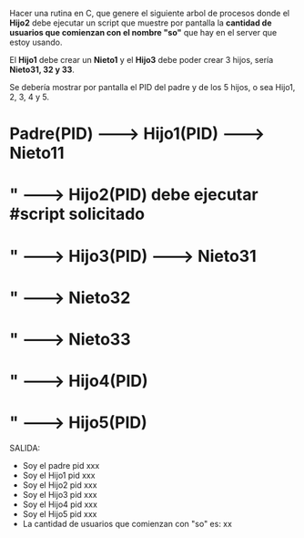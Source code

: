 Hacer una rutina en C, que genere el siguiente arbol de procesos donde el **Hijo2** debe ejecutar un script que muestre por pantalla la **cantidad de usuarios que comienzan con el nombre "so"** que hay en el server que estoy usando.

El **Hijo1** debe crear un **Nieto1** y el **Hijo3** debe poder crear 3 hijos, sería **Nieto31, 32 y 33**.

Se debería mostrar por pantalla el PID del padre y de los 5 hijos, o sea Hijo1, 2, 3, 4 y 5.

# Padre(PID) ---> Hijo1(PID) ---> Nieto11
#    "       ---> Hijo2(PID) debe ejecutar #script solicitado
#    "       ---> Hijo3(PID) ---> Nieto31
#                    "       ---> Nieto32
#                    "       ---> Nieto33
#    "       ---> Hijo4(PID)
#    "       ---> Hijo5(PID)

SALIDA:
 - Soy el padre pid xxx
 - Soy el Hijo1 pid xxx
 - Soy el Hijo2 pid xxx
 - Soy el Hijo3 pid xxx
 - Soy el Hijo4 pid xxx
 - Soy el Hijo5 pid xxx
 - La cantidad de usuarios que comienzan con "so" es: xx